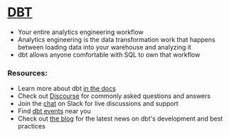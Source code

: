 # [DBT](https://www.getdbt.com/) 

* Your entire analytics engineering workflow
* Analytics engineering is the data transformation work that happens between loading data into your warehouse and analyzing it
* dbt allows anyone comfortable with SQL to own that workflow


### Resources:
- Learn more about dbt [in the docs](https://docs.getdbt.com/docs/introduction)
- Check out [Discourse](https://discourse.getdbt.com/) for commonly asked questions and answers
- Join the [chat](http://slack.getdbt.com/) on Slack for live discussions and support
- Find [dbt events](https://events.getdbt.com) near you
- Check out [the blog](https://blog.getdbt.com/) for the latest news on dbt's development and best practices
